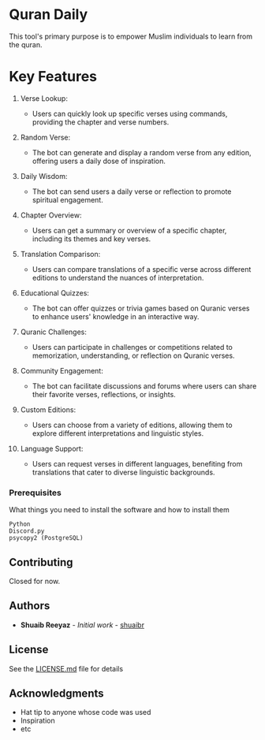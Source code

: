 # Quran Daily
This tool's primary purpose is to empower Muslim individuals to learn from the quran. 

# Key Features 
1. Verse Lookup:
    - Users can quickly look up specific verses using commands, providing the chapter and verse numbers.

2. Random Verse:
    - The bot can generate and display a random verse from any edition, offering users a daily dose of inspiration.

3. Daily Wisdom:
    - The bot can send users a daily verse or reflection to promote spiritual engagement.

4. Chapter Overview:
    - Users can get a summary or overview of a specific chapter, including its themes and key verses.

5. Translation Comparison:
    - Users can compare translations of a specific verse across different editions to understand the nuances of interpretation.

6. Educational Quizzes:
    - The bot can offer quizzes or trivia games based on Quranic verses to enhance users' knowledge in an interactive way.

7. Quranic Challenges:
    - Users can participate in challenges or competitions related to memorization, understanding, or reflection on Quranic verses.

8. Community Engagement:
    - The bot can facilitate discussions and forums where users can share their favorite verses, reflections, or insights.

9. Custom Editions:
    - Users can choose from a variety of editions, allowing them to explore different interpretations and linguistic styles.

10. Language Support:
    - Users can request verses in different languages, benefiting from translations that cater to diverse linguistic backgrounds.


### Prerequisites
What things you need to install the software and how to install them

```
Python
Discord.py
psycopy2 (PostgreSQL)
```
<!-- 
## Running the tests
1. Unit Testing:
- Frontend (React.js): Utilize testing libraries like Jest and React Testing Library for component-level testing. Ensure UI components work as expected and efficiently.
- Backend (Node.js, Express.js): Use testing frameworks like Mocha, Chai, or Jest for unit testing of API endpoints and backend functions.
- Authentication and Authorization (Passport.js, JWT): Test authentication and authorization logic to confirm that users can access appropriate resources based on roles.

2. Integration Testing:
- Frontend and Backend: Perform integration testing to validate data flows between frontend and backend components. Tools like Jest, Supertest, and Cypress are valuable for this purpose.

3. End-to-End (E2E) Testing:
- Frontend (React.js): Employ E2E testing tools like Cypress or Selenium for testing complete user flows and interactions.
- Backend (RESTful API): Test the entire API endpoints with E2E testing to ensure that different parts of the application work together seamlessly.

4. Performance Testing:
- Frontend: Use Lighthouse or other performance testing tools to optimize frontend performance, focusing on loading times, SEO, and general responsiveness.
- Backend (Node.js, Express.js, PostgreSQL): Load testing tools like Apache JMeter or Artillery can be used to simulate high traffic and verify the backend's ability to handle the load.
- Search and Data Discovery (Elasticsearch/Algolia/Typesense): Perform benchmarking and stress testing to determine the search engine's capacity to handle large volumes of data.

5. Security Testing:
- Frontend: Utilize security analysis tools like OWASP ZAP to detect and rectify security vulnerabilities in your frontend code.
- Backend (Node.js, Express.js, PostgreSQL): Conduct penetration testing and use tools like OWASP Dependency-Check to scan for security issues in your code and dependencies.
- Authentication and Authorization: Ensure that Passport.js and JWT implementations are secure by conducting security audits and token testing.

6. Usability and User Acceptance Testing (UAT):
- Frontend (React.js, Material-UI, Tailwind): Engage real users or testers to provide feedback on the user interface and overall user experience.
- Machine Learning (ChatGPT, NLTK/spaCy, PyTorch/TensorFlow): Test the quality and appropriateness of machine learning-driven content.

7. Cloud and Deployment Testing:
- AWS/GCP: Test scalability and reliability of cloud infrastructure to ensure it can handle the expected load.
- Docker and Kubernetes: Verify that containerized applications can be deployed and managed effectively.
- NGINX/Apache: Perform load testing and monitoring to ensure that reverse proxies and load balancers function correctly.

8. DevOps Testing:
- Implement Continuous Integration (CI) and Continuous Deployment (CD) pipelines using tools like Jenkins, Travis CI, or CircleCI. Automate testing and deployment workflows.

9. Regression Testing:
- Regularly run regression tests to identify and fix new issues or regressions introduced with code changes.

10. Logging and Monitoring:
- Set up logging and monitoring tools (e.g., ELK Stack, Prometheus) to track and analyze application performance in real-time.

11. User Feedback:
- Continuously collect feedback from users to enhance and improve the application based on their real-world experiences.

### Break down into end to end tests
1. User Registration and Authentication:
- Test user registration and login processes to verify that user authentication and authorization are functioning correctly.
- Ensure that users can access and update their profiles securely.

2. Content Aggregation:
- Test the process of aggregating books, articles, and other content from various sources.
Verify that content from different industries is correctly integrated and displayed in the application.

3. Dynamic Reading System:
- Test the dynamic reading system to confirm that complex ideas are effectively simplified for readers.
Ensure that users can access content seamlessly and navigate through it.

4. Intelligent Testing and Knowledge Discovery:
- Test the intelligent testing and knowledge discovery system to ensure that users can access relevant content and perform tests seamlessly.
- Verify that frictionless learning is supported.

5. Smart Communities:
- Test smart communities to ensure that users can access, contribute, and interact with leaders in various fields.
- Verify that moderation is effective in maintaining a productive and respectful environment.

6. Data Privacy and Security:
- Verify that user data is handled securely and that sensitive information is protected.
Test user access controls and data encryption mechanisms.

7. Performance and Scalability:
- Conduct tests to assess the application's performance under various conditions, including high traffic and data loads.
- Verify that the application scales effectively when needed, especially during peak usage times.

8. Search and Data Discovery:
- Test the search functionality to ensure that users can discover content efficiently.
Verify that the selected search engine (Elasticsearch, Algolia, or Typesense) provides accurate and fast results.

9. Machine Learning:
- Test machine learning components (e.g., ChatGPT, NLTK, spaCy, PyTorch, TensorFlow) to ensure they provide accurate and relevant content recommendations.
Verify that machine learning models adapt to user preferences and learning styles.

10. Cloud and Deployment:
- Test the deployment of the application in a cloud environment (AWS/GCP) to ensure it is reliable and scalable.
- Verify that containerization (Docker) and orchestration (Kubernetes) work as expected.

11. User Feedback and Iterations:
- Implement tests to gather user feedback and assess how well user suggestions and feedback are integrated into the application.

12. Frontend (React.js, Material-UI, Tailwind):
- Test the entire user interface for proper navigation and functionality.
- Verify that user interactions and user interface elements work as expected.

13. Backend (Node.js, Express.js, PostgreSQL):
- Conduct E2E tests to verify that backend APIs work correctly in conjunction with the frontend.
- Test the performance of API endpoints under load.

14. Real-World Scenarios:
- Test the application using real-world scenarios and user workflows to simulate actual usage.

15. Continuous Integration and Continuous Deployment (CI/CD):
- Implement E2E tests as part of the CI/CD pipeline to automatically test new code changes before deployment.

### And coding style tests
Frontend (React.js, Material-UI, Tailwind):
- ESLint for JavaScript/JSX: Configure ESLint to check for code style adherence in your React.js code. You can use popular configurations like Airbnb's ESLint config or create a custom one tailored to your project.
- Prettier Integration: Integrate Prettier with your code editor and your build process. Prettier automatically formats your code to adhere to your chosen style guidelines.
- Material-UI and Tailwind CSS Guidelines: Follow the coding and styling guidelines provided by Material-UI and Tailwind CSS to ensure consistency in your UI components and styles.

Backend (Node.js, Express.js):
- ESLint for Node.js: Use ESLint to enforce coding style rules in your Node.js and Express.js backend code. You can use a popular ESLint config for Node.js, or create a custom one that aligns with your team's preferences.
- Consistency in Routing and Middleware: Ensure that your Express.js routes and middleware functions follow a consistent naming and structure convention. For instance, establish guidelines for naming your route files and methods.

Database (PostgreSQL):
- SQL Linting: Consider using a SQL linter or formatter to maintain consistency and readability in your database queries. These tools can check for consistent indentation, proper capitalization, and other SQL coding style rules.

Machine Learning (PyTorch, TensorFlow, NLTK, spaCy):
- Python Linting: Use a Python linter, such as Flake8 or Pylint, to enforce coding style and best practices in your machine learning code. This ensures proper indentation, naming conventions, and adherence to PEP 8 standards.

Cloud and Deployment (Docker, Kubernetes):
- Dockerfile and Kubernetes YAML Files: Establish guidelines for Dockerfiles and Kubernetes YAML files. Ensure that they are well-structured, readable, and follow best practices.

Git and Version Control (Git + Github):
- Git Hooks: Implement pre-commit and pre-push Git hooks that automatically run linting checks before allowing developers to commit or push code. This ensures that no code violating the style guidelines is added to the repository.
- Enforce Branch Policies: Utilize branch protection rules on your GitHub repository to ensure that code is only merged into specific branches after passing code style checks.

Continuous Integration (CI) Checks:
- Include Linting in CI/CD Pipeline: Add linting checks as a step in your CI/CD pipeline. Your CI system can automatically run linting tests and prevent code that doesn't meet the coding style guidelines from being deployed.

## Deployment

1. Frontend Deployment (React.js, Material-UI, Tailwind):
- Build your React.js application for production using a build tool like Webpack or Create React App.
- Serve the built static files using a web server like Nginx or a static file hosting service.
- Configure the server to handle client-side routing correctly (if using React Router).
- Set up a process for continuous deployment to automatically update the frontend as code changes.

2. Backend Deployment (Node.js, Express.js, PostgreSQL):
- Host your Node.js application on a server or a Platform-as-a-Service (PaaS) provider like Heroku, AWS Elastic Beanstalk, or Google App Engine.
- Install and configure Node.js and PostgreSQL on your deployment environment.
- Secure your backend by following best practices, including using environment variables for sensitive data and setting up firewalls.
- Ensure that your backend API is accessible over HTTPS for security.
- Set up environment-specific configurations for development, testing, and production.

3. Authentication and Authorization (Passport.js, JWT):
- Implement user authentication and authorization middleware in your Express.js application.
- Store user data securely, and handle JWT token generation and validation.
- Use environment variables to manage your JWT secret key and other sensitive information.

4. Search and Data Discovery (Elasticsearch/Algolia/Typesense):
- Deploy and configure your chosen search engine (Elasticsearch, Algolia, or Typesense) on your server or cloud infrastructure.
- Index your data and set up search functionalities in your application.
- Ensure proper security and access controls for your search engine.

5. Machine Learning (ChatGPT, NLTK, spaCy, PyTorch, TensorFlow):
- If you're using machine learning models, make sure they are integrated into your backend.
- Deploy models on a server or cloud infrastructure and ensure they are accessible via API endpoints.
- Use version control for machine learning models and update them as needed.

6. Cloud and Deployment (AWS/GCP, Docker, Kubernetes):
- Utilize cloud services from AWS or GCP to host and scale your application components.
- Containerize your applications using Docker. Create Dockerfiles for each part of your tech stack (frontend, backend, search engine, machine learning, etc.).
- Use Kubernetes for container orchestration and scaling. Deploy your Docker containers to a Kubernetes cluster.

7. Dev Tools (VSCode, Git + GitHub, Postman, Jira):
- Ensure that your development tools are set up for collaborative development and issue tracking.
- Use Git and GitHub for version control and collaboration.
- Use Postman for API testing.
- Optionally, use Jira for project management, issue tracking, and agile development.

8. Continuous Integration and Continuous Deployment (CI/CD):
- Set up a CI/CD pipeline using tools like Jenkins, Travis CI, or GitHub Actions.
- Automate testing and deployment processes for both the frontend and backend.
- Ensure that code is automatically tested and deployed upon changes to the codebase.

9. Data Privacy and Security:
- Implement security best practices throughout your application, including data encryption, input validation, and authentication checks.
- Regularly update and patch all components to mitigate security vulnerabilities.

10. Monitoring and Logging: 
- Implement a monitoring solution like Prometheus, Grafana, or cloud-based monitoring services.
- Configure logging for your application to capture and analyze errors, security incidents, and performance issues.

11. Scalability and Load Balancing:
- Implement load balancing for high availability and scalability.
- Be prepared to scale your services horizontally based on traffic demands.

12. Documentation:
- Maintain documentation that includes deployment instructions, architecture diagrams, and environment setup details. -->

## Contributing
Closed for now.

<!-- ## Versioning

We use [SemVer](http://semver.org/) for versioning. For the versions available, see the [tags on this repository](https://github.com/your/project/tags).  -->

## Authors
* **Shuaib Reeyaz** - *Initial work* - [shuaibr](https://github.com/shuaibr)

## License
See the [LICENSE.md](LICENSE.md) file for details

## Acknowledgments
* Hat tip to anyone whose code was used
* Inspiration
* etc
